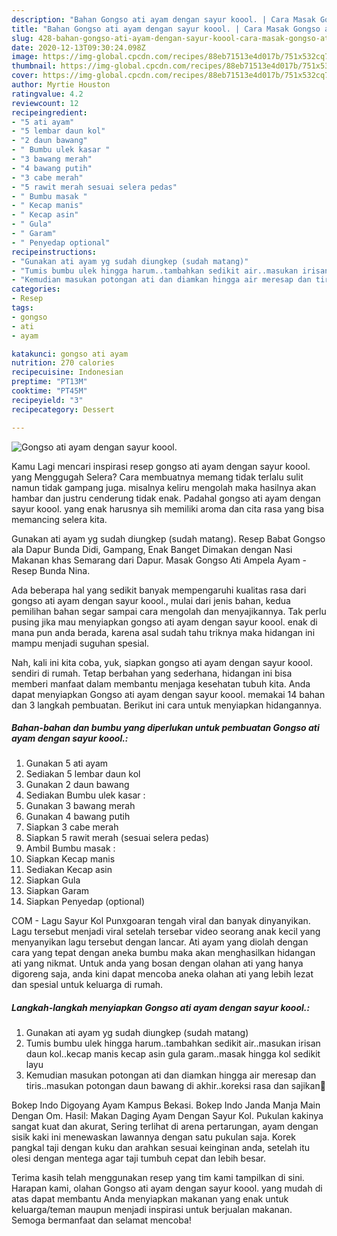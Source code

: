 ```yaml
---
description: "Bahan Gongso ati ayam dengan sayur koool. | Cara Masak Gongso ati ayam dengan sayur koool. Yang Paling Enak"
title: "Bahan Gongso ati ayam dengan sayur koool. | Cara Masak Gongso ati ayam dengan sayur koool. Yang Paling Enak"
slug: 428-bahan-gongso-ati-ayam-dengan-sayur-koool-cara-masak-gongso-ati-ayam-dengan-sayur-koool-yang-paling-enak
date: 2020-12-13T09:30:24.098Z
image: https://img-global.cpcdn.com/recipes/88eb71513e4d017b/751x532cq70/gongso-ati-ayam-dengan-sayur-koool-foto-resep-utama.jpg
thumbnail: https://img-global.cpcdn.com/recipes/88eb71513e4d017b/751x532cq70/gongso-ati-ayam-dengan-sayur-koool-foto-resep-utama.jpg
cover: https://img-global.cpcdn.com/recipes/88eb71513e4d017b/751x532cq70/gongso-ati-ayam-dengan-sayur-koool-foto-resep-utama.jpg
author: Myrtie Houston
ratingvalue: 4.2
reviewcount: 12
recipeingredient:
- "5 ati ayam"
- "5 lembar daun kol"
- "2 daun bawang"
- " Bumbu ulek kasar "
- "3 bawang merah"
- "4 bawang putih"
- "3 cabe merah"
- "5 rawit merah sesuai selera pedas"
- " Bumbu masak "
- " Kecap manis"
- " Kecap asin"
- " Gula"
- " Garam"
- " Penyedap optional"
recipeinstructions:
- "Gunakan ati ayam yg sudah diungkep (sudah matang)"
- "Tumis bumbu ulek hingga harum..tambahkan sedikit air..masukan irisan daun kol..kecap manis kecap asin gula garam..masak hingga kol sedikit layu"
- "Kemudian masukan potongan ati dan diamkan hingga air meresap dan tiris..masukan potongan daun bawang di akhir..koreksi rasa dan sajikan🌷"
categories:
- Resep
tags:
- gongso
- ati
- ayam

katakunci: gongso ati ayam 
nutrition: 270 calories
recipecuisine: Indonesian
preptime: "PT13M"
cooktime: "PT45M"
recipeyield: "3"
recipecategory: Dessert

---
```



![Gongso ati ayam dengan sayur koool.](https://img-global.cpcdn.com/recipes/88eb71513e4d017b/751x532cq70/gongso-ati-ayam-dengan-sayur-koool-foto-resep-utama.jpg)

Kamu Lagi mencari inspirasi resep gongso ati ayam dengan sayur koool. yang Menggugah Selera? Cara membuatnya memang tidak terlalu sulit namun tidak gampang juga. misalnya keliru mengolah maka hasilnya akan hambar dan justru cenderung tidak enak. Padahal gongso ati ayam dengan sayur koool. yang enak harusnya sih memiliki aroma dan cita rasa yang bisa memancing selera kita.

Gunakan ati ayam yg sudah diungkep (sudah matang). Resep Babat Gongso ala Dapur Bunda Didi, Gampang, Enak Banget Dimakan dengan Nasi Makanan khas Semarang dari Dapur. Masak Gongso Ati Ampela Ayam - Resep Bunda Nina.

Ada beberapa hal yang sedikit banyak mempengaruhi kualitas rasa dari gongso ati ayam dengan sayur koool., mulai dari jenis bahan, kedua pemilihan bahan segar sampai cara mengolah dan menyajikannya. Tak perlu pusing jika mau menyiapkan gongso ati ayam dengan sayur koool. enak di mana pun anda berada, karena asal sudah tahu triknya maka hidangan ini mampu menjadi suguhan spesial.


Nah, kali ini kita coba, yuk, siapkan gongso ati ayam dengan sayur koool. sendiri di rumah. Tetap berbahan yang sederhana, hidangan ini bisa memberi manfaat dalam membantu menjaga kesehatan tubuh kita. Anda dapat menyiapkan Gongso ati ayam dengan sayur koool. memakai 14 bahan dan 3 langkah pembuatan. Berikut ini cara untuk menyiapkan hidangannya.

<!--inarticleads1-->

##### Bahan-bahan dan bumbu yang diperlukan untuk pembuatan Gongso ati ayam dengan sayur koool.:

1. Gunakan 5 ati ayam
1. Sediakan 5 lembar daun kol
1. Gunakan 2 daun bawang
1. Sediakan  Bumbu ulek kasar :
1. Gunakan 3 bawang merah
1. Gunakan 4 bawang putih
1. Siapkan 3 cabe merah
1. Siapkan 5 rawit merah (sesuai selera pedas)
1. Ambil  Bumbu masak :
1. Siapkan  Kecap manis
1. Sediakan  Kecap asin
1. Siapkan  Gula
1. Siapkan  Garam
1. Siapkan  Penyedap (optional)


COM - Lagu Sayur Kol Punxgoaran tengah viral dan banyak dinyanyikan. Lagu tersebut menjadi viral setelah tersebar video seorang anak kecil yang menyanyikan lagu tersebut dengan lancar. Ati ayam yang diolah dengan cara yang tepat dengan aneka bumbu maka akan menghasilkan hidangan ati yang nikmat. Untuk anda yang bosan dengan olahan ati yang hanya digoreng saja, anda kini dapat mencoba aneka olahan ati yang lebih lezat dan spesial untuk keluarga di rumah. 

<!--inarticleads2-->

##### Langkah-langkah menyiapkan Gongso ati ayam dengan sayur koool.:

1. Gunakan ati ayam yg sudah diungkep (sudah matang)
1. Tumis bumbu ulek hingga harum..tambahkan sedikit air..masukan irisan daun kol..kecap manis kecap asin gula garam..masak hingga kol sedikit layu
1. Kemudian masukan potongan ati dan diamkan hingga air meresap dan tiris..masukan potongan daun bawang di akhir..koreksi rasa dan sajikan🌷


Bokep Indo Digoyang Ayam Kampus Bekasi. Bokep Indo Janda Manja Main Dengan Om. Hasil: Makan Daging Ayam Dengan Sayur Kol. Pukulan kakinya sangat kuat dan akurat, Sering terlihat di arena pertarungan, ayam dengan sisik kaki ini menewaskan lawannya dengan satu pukulan saja. Korek pangkal taji dengan kuku dan arahkan sesuai keinginan anda, setelah itu olesi dengan mentega agar taji tumbuh cepat dan lebih besar. 

Terima kasih telah menggunakan resep yang tim kami tampilkan di sini. Harapan kami, olahan Gongso ati ayam dengan sayur koool. yang mudah di atas dapat membantu Anda menyiapkan makanan yang enak untuk keluarga/teman maupun menjadi inspirasi untuk berjualan makanan. Semoga bermanfaat dan selamat mencoba!
